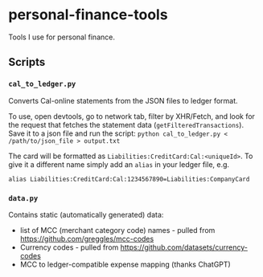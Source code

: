 # personal-finance-tools

Tools I use for personal finance.

## Scripts

### `cal_to_ledger.py`

Converts Cal-online statements from the JSON files to ledger format.

To use, open devtools, go to network tab, filter by XHR/Fetch, and look for the request that fetches the statement data (`getFilteredTransactions`). Save it to a json file and run the script: `python cal_to_ledger.py < /path/to/json_file > output.txt`

The card will be formatted as `Liabilities:CreditCard:Cal:<uniqueId>`. To give it a different name simply add an `alias` in your ledger file, e.g.

```
alias Liabilities:CreditCard:Cal:1234567890=Liabilities:CompanyCard
```

### `data.py`

Contains static (automatically generated) data:
- list of MCC (merchant category code) names - pulled from https://github.com/greggles/mcc-codes
- Currency codes - pulled from https://github.com/datasets/currency-codes
- MCC to ledger-compatible expense mapping (thanks ChatGPT)
